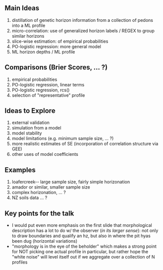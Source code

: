 ## Main Ideas
1. distillation of genetic horizon information from a collection of pedons into a ML profile
2. micro-correlation: use of generalized horizon labels / REGEX to group similar horizons
3. slice-wise estimation: of empirical probabilities
4. PO-logistic regression: more general model
5. ML horizon depths / ML profile

## Comparisons (Brier Scores, ... ?)
1. empirical probabilities
2. PO-logistic regression, linear terms
3. PO-logistic regression, rcs()
4. selection of "representative" profile

## Ideas to Explore
1. external validation
2. simulation from a model
3. model stability
4. model limitations (e.g. minimum sample size, ... ?)
5. more realistic estimates of SE (incorporation of correlation structure via GEE)
6. other uses of model coefficients

## Examples
1. loafercreek-- large sample size, fairly simple horizonation
2. amador or similar, smaller sample size
3. complex horizonation, ... ?
4. NZ soils data ... ?


## Key points for the talk

  - I would put even more emphasis on the first slide that morphological description has a lot to do w/ the observer (*in its larger sense*): not only to draw boundaries and qualify an hz, but also in where the pit hyas been dug (horizontal variations)
  - "morphology is in the eye of the beholder" which makes a strong point for NOT picking one actual profile in particular, but rather hope the "white noise" will level itself out if we aggregate over a collection of N profiles

  